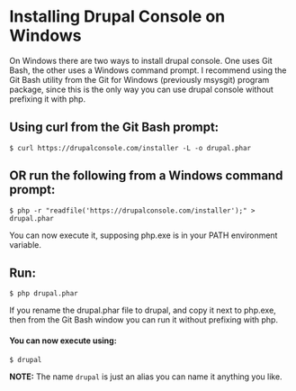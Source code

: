 # Installing Drupal Console on Windows
On Windows there are two ways to install drupal console. One uses Git Bash, the other uses a Windows command prompt. I recommend using the Git Bash utility from the Git for Windows (previously msysgit) program package, since this is the only way you can use drupal console without prefixing it with php.

## Using curl from the Git Bash prompt:
```
$ curl https://drupalconsole.com/installer -L -o drupal.phar
```
## OR run the following from a Windows command prompt:
```
$ php -r "readfile('https://drupalconsole.com/installer');" > drupal.phar
```

You can now execute it, supposing php.exe is in your PATH environment variable.

## Run:

```
$ php drupal.phar
```

If you rename the drupal.phar file to drupal, and copy it next to php.exe, then from the Git Bash window you can run it without prefixing with php.

#### You can now execute using:
```
$ drupal
```

**NOTE:** The name `drupal` is just an alias you can name it anything you like.
